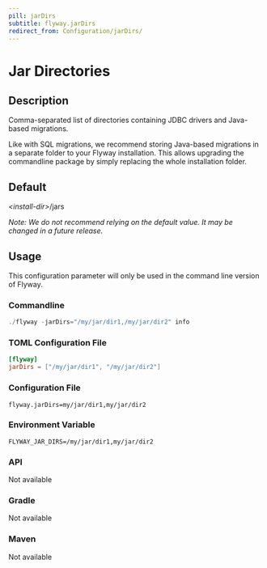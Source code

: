 ```yaml
---
pill: jarDirs
subtitle: flyway.jarDirs
redirect_from: Configuration/jarDirs/
---
```


# Jar Directories

## Description
Comma-separated list of directories containing JDBC drivers and Java-based migrations.

Like with SQL migrations, we recommend storing Java-based migrations in a separate folder to your Flyway installation.
This allows upgrading the commandline package by simply replacing the whole installation folder.

## Default
<nobr><i>&lt;install-dir&gt;</i>/jars</nobr>

*Note: We do not recommend relying on the default value. It may be changed in a future release.*

## Usage

This configuration parameter will only be used in the command line version of Flyway.

### Commandline
```powershell
./flyway -jarDirs="/my/jar/dir1,/my/jar/dir2" info
```

### TOML Configuration File
```toml
[flyway]
jarDirs = ["/my/jar/dir1", "/my/jar/dir2"]
```

### Configuration File
```properties
flyway.jarDirs=my/jar/dir1,my/jar/dir2
```

### Environment Variable
```properties
FLYWAY_JAR_DIRS=/my/jar/dir1,my/jar/dir2
```

### API
Not available

### Gradle
Not available

### Maven
Not available
